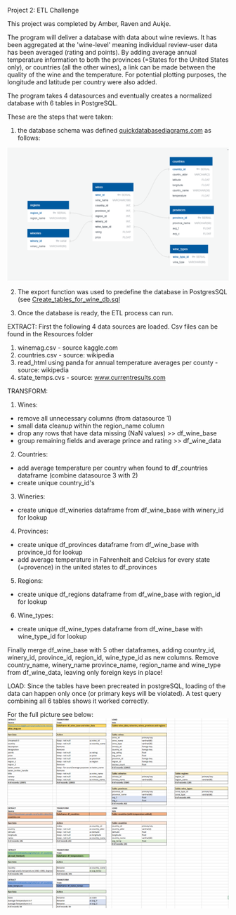 Project 2: ETL Challenge

This project was completed by Amber, Raven and Aukje.

The program will deliver a database with data about wine reviews. It has been aggregated at the 'wine-level' meaning individual review-user data has been averaged (rating and points). By adding average annual temperature information to both the provinces (=States for the United States only), or countries (all the other wines), a link can be made between the quality of the wine and the temperature. For potential plotting purposes, the longitude and latitude per country were also added.
 
The program takes 4 datasources and eventually creates a normalized database with 6 tables in PostgreSQL.

These are the steps that were taken:

1. the database schema was defined [quickdatabasediagrams.com](https://app.quickdatabasediagrams.com) as follows:

![Wine_DB_Diagram.png](Output/Wine_DB_Diagram.png) 

2. The export function was used to predefine the database in PostgresSQL (see [Create_tables_for_wine_db.sql](SQL_Files/Create_tables_for_wine_db.sql)

3. Once the database is ready, the ETL process can run. 

EXTRACT: First the following 4 data sources are loaded. Csv files can be found in the Resources folder
1. winemag.csv - source kaggle.com
2. countries.csv - source: wikipedia
3. read_html using panda for annual temperature averages per county - source: wikipedia
4. state_temps.cvs - source: www.currentresults.com

TRANSFORM:
1. Wines:
* remove all unnecessary columns (from datasource 1)
* small data cleanup within the region_name column
* drop any rows that have data missing (NaN values) >> df_wine_base
* group remaining fields and average prince and rating >> df_wine_data
2. Countries:
* add average temperature per country when found to df_countries dataframe (combine datasource 3 with 2)
* create unique country_id's
3. Wineries:
* create unique df_wineries dataframe from df_wine_base with winery_id for lookup
4. Provinces:
* create unique df_provinces dataframe from df_wine_base with province_id for lookup
* add average temperature in Fahrenheit and Celcius for every state (=provence) in the united states to df_provinces
5. Regions:
* create unique df_regions dataframe from df_wine_base with region_id for lookup
6. Wine_types:
* create unique df_wine_types dataframe from df_wine_base with wine_type_id for lookup	
		
Finally merge df_wine_base with 5 other dataframes, adding country_id, winery_id, province_id, region_id, wine_type_id as new columns.
Remove country_name, winery_name province_name, region_name and wine_type from df_wine_data, leaving only foreign keys in place!

LOAD: Since the tables have been precreated in postgreSQL, loading of the data can happen only once (or primary keys will be violated). A test query combining all 6 tables shows it worked correctly.

For the full picture see below:
![Overview_1.png](Output/Overview_1.png) 
![Overview_2.png](Output/Overview_2.png) 


